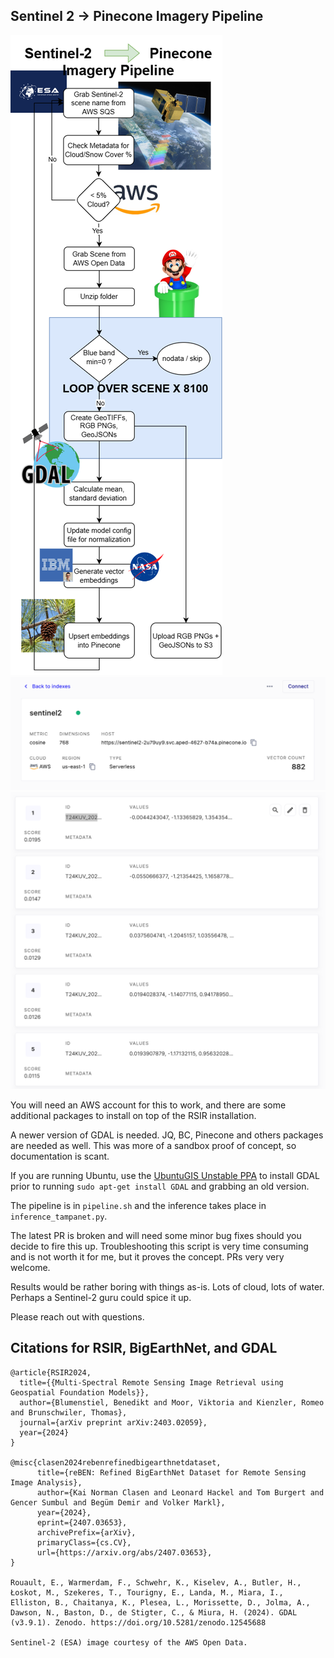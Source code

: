 ## Sentinel 2 -> Pinecone Imagery Pipeline
![Diagram](./pinecone.drawio.png)
![Diagram](./pinecone_screenshot.png)
![Diagram](./pinecone_screenshot2.png)

You will need an AWS account for this to work, and there are some additional packages to install on top of the RSIR installation. 

A newer version of GDAL is needed. JQ, BC, Pinecone and others packages are needed as well. This was more of a sandbox proof of concept, so documentation is scant.

If you are running Ubuntu, use the [UbuntuGIS Unstable PPA](https://launchpad.net/~ubuntugis/+archive/ubuntu/ubuntugis-unstable) to install GDAL prior to running `sudo apt-get install GDAL` and grabbing an old version.

The pipeline is in `pipeline.sh` and the inference takes place in `inference_tampanet.py`.

The latest PR is broken and will need some minor bug fixes should you decide to fire this up. Troubleshooting this script is very time consuming and is not worth it for me, but it proves the concept. PRs very very welcome. 

Results would be rather boring with things as-is. Lots of cloud, lots of water. Perhaps a Sentinel-2 guru could spice it up.

Please reach out with questions.

## Citations for RSIR, BigEarthNet, and GDAL

```text
@article{RSIR2024,
  title={{Multi-Spectral Remote Sensing Image Retrieval using Geospatial Foundation Models}},
  author={Blumenstiel, Benedikt and Moor, Viktoria and Kienzler, Romeo and Brunschwiler, Thomas},
  journal={arXiv preprint arXiv:2403.02059},
  year={2024}
}

@misc{clasen2024rebenrefinedbigearthnetdataset,
      title={reBEN: Refined BigEarthNet Dataset for Remote Sensing Image Analysis}, 
      author={Kai Norman Clasen and Leonard Hackel and Tom Burgert and Gencer Sumbul and Begüm Demir and Volker Markl},
      year={2024},
      eprint={2407.03653},
      archivePrefix={arXiv},
      primaryClass={cs.CV},
      url={https://arxiv.org/abs/2407.03653}, 
}

Rouault, E., Warmerdam, F., Schwehr, K., Kiselev, A., Butler, H., Łoskot, M., Szekeres, T., Tourigny, E., Landa, M., Miara, I., Elliston, B., Chaitanya, K., Plesea, L., Morissette, D., Jolma, A., Dawson, N., Baston, D., de Stigter, C., & Miura, H. (2024). GDAL (v3.9.1). Zenodo. https://doi.org/10.5281/zenodo.12545688

Sentinel-2 (ESA) image courtesy of the AWS Open Data.
```


